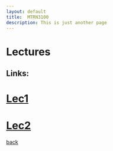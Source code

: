 ```yaml
---
layout: default
title:  MTRN3100 
description: This is just another page
---
```


#  Lectures 

## Links:

# [Lec1](lec1.pdf)

# [Lec2](lec2.pdf)


[back](../lectures.html)